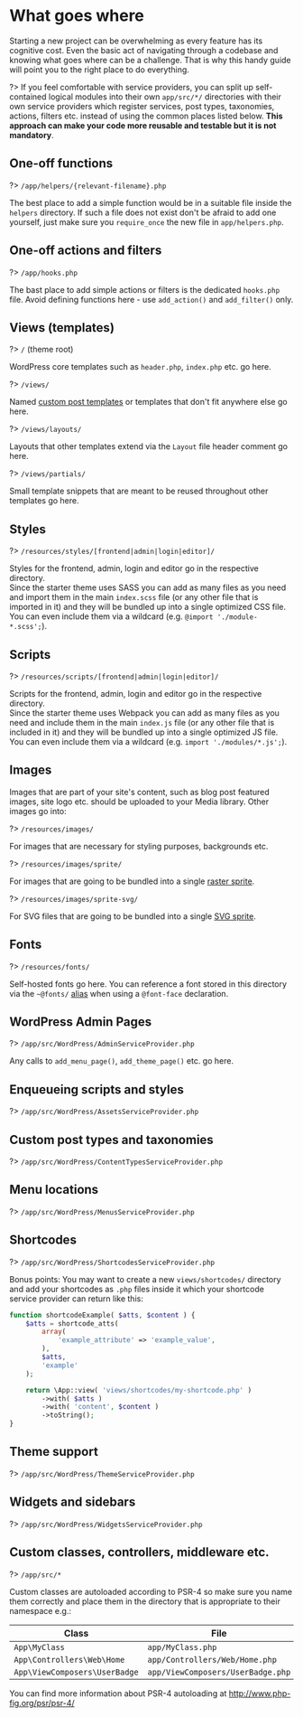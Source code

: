# What goes where

Starting a new project can be overwhelming as every feature has its cognitive cost. Even the basic act of navigating through a codebase and knowing what goes where can be a challenge. That is why this handy guide will point you to the right place to do everything.

?> If you feel comfortable with service providers, you can split up self-contained logical modules into their own `app/src/*/` directories with their own service providers which register services, post types, taxonomies, actions, filters etc. instead of using the common places listed below. __This approach can make your code more reusable and testable but it is not mandatory__.

## One-off functions

?> `/app/helpers/{relevant-filename}.php`

The best place to add a simple function would be in a suitable file inside the `helpers` directory. If such a file does not exist don't be afraid to add one yourself, just make sure you `require_once` the new file in `app/helpers.php`.

## One-off actions and filters

?> `/app/hooks.php`

The bast place to add simple actions or filters is the dedicated `hooks.php` file. Avoid defining functions here - use `add_action()` and `add_filter()` only.

## Views (templates)

?> `/` (theme root)

WordPress core templates such as `header.php`, `index.php` etc. go here.

?> `/views/`

Named [custom post templates](https://developer.wordpress.org/themes/template-files-section/page-template-files/#creating-custom-page-templates-for-global-use) or templates that don't fit anywhere else go here.

?> `/views/layouts/`

Layouts that other templates extend via the `Layout` file header comment go here.

?> `/views/partials/`

Small template snippets that are meant to be reused throughout other templates go here.

## Styles

?> `/resources/styles/[frontend|admin|login|editor]/`

Styles for the frontend, admin, login and editor go in the respective directory.  
Since the starter theme uses SASS you can add as many files as you need and import them in the main `index.scss` file (or any other file that is imported in it) and they will be bundled up into a single optimized CSS file. You can even include them via a wildcard (e.g. `@import './module-*.scss';`).

## Scripts

?> `/resources/scripts/[frontend|admin|login|editor]/`

Scripts for the frontend, admin, login and editor go in the respective directory.  
Since the starter theme uses Webpack you can add as many files as you need and include them in the main `index.js` file (or any other file that is included in it) and they will be bundled up into a single optimized JS file. You can even include them via a wildcard (e.g. `import './modules/*.js';`).

## Images

Images that are part of your site's content, such as blog post featured images, site logo etc. should be uploaded to your Media library. Other images go into:

?> `/resources/images/`

For images that are necessary for styling purposes, backgrounds etc.

?> `/resources/images/sprite/`

For images that are going to be bundled into a single [raster sprite](/starter/assets/sprites.md?id=raster-sprite).

?> `/resources/images/sprite-svg/`

For SVG files that are going to be bundled into a single [SVG sprite](/starter/assets/sprites.md?id=svg-sprite).

## Fonts

?> `/resources/fonts/`

Self-hosted fonts go here. You can reference a font stored in this directory via the `~@fonts/` [alias](/starter/assets/overview?id=importing-assets) when using a `@font-face` declaration.

## WordPress Admin Pages

?> `/app/src/WordPress/AdminServiceProvider.php`

Any calls to `add_menu_page()`, `add_theme_page()` etc. go here.

## Enqueueing scripts and styles

?> `/app/src/WordPress/AssetsServiceProvider.php`

## Custom post types and taxonomies

?> `/app/src/WordPress/ContentTypesServiceProvider.php`

## Menu locations

?> `/app/src/WordPress/MenusServiceProvider.php`

## Shortcodes

?> `/app/src/WordPress/ShortcodesServiceProvider.php`

Bonus points: You may want to create a new `views/shortcodes/` directory and add your shortcodes as `.php` files inside it which your shortcode service provider can return like this:
```php
function shortcodeExample( $atts, $content ) {
    $atts = shortcode_atts(
        array(
            'example_attribute' => 'example_value',
        ),
        $atts,
        'example'
    );

    return \App::view( 'views/shortcodes/my-shortcode.php' )
        ->with( $atts )
        ->with( 'content', $content )
        ->toString();
}
```

## Theme support

?> `/app/src/WordPress/ThemeServiceProvider.php`

## Widgets and sidebars

?> `/app/src/WordPress/WidgetsServiceProvider.php`

## Custom classes, controllers, middleware etc.

?> `/app/src/*`

Custom classes are autoloaded according to PSR-4 so make sure you name them correctly and place them in the directory that is appropriate to their namespace e.g.:

| Class                         | File                              |
|-----------------------------  |---------------------------------- |
| `App\MyClass`                 | `app/MyClass.php`                 |
| `App\Controllers\Web\Home`    | `app/Controllers/Web/Home.php`    |
| `App\ViewComposers\UserBadge` | `app/ViewComposers/UserBadge.php` |

You can find more information about PSR-4 autoloading at http://www.php-fig.org/psr/psr-4/
